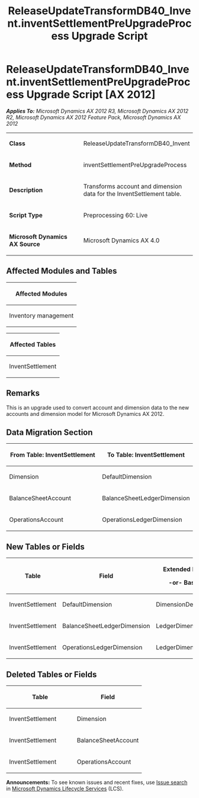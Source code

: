 ﻿---
title: ReleaseUpdateTransformDB40_Invent.inventSettlementPreUpgradeProcess Upgrade Script
TOCTitle: ReleaseUpdateTransformDB40_Invent.inventSettlementPreUpgradeProcess Upgrade Script
ms:assetid: 14bd796a-1756-3fd8-7d82-a091d0c8ebd0
ms:mtpsurl: https://msdn.microsoft.com/en-us/library/JJ718520(v=AX.60)
ms:contentKeyID: 49706803
ms.date: 05/18/2015
mtps_version: v=AX.60
---

# ReleaseUpdateTransformDB40\_Invent.inventSettlementPreUpgradeProcess Upgrade Script [AX 2012]


_**Applies To:** Microsoft Dynamics AX 2012 R3, Microsoft Dynamics AX 2012 R2, Microsoft Dynamics AX 2012 Feature Pack, Microsoft Dynamics AX 2012_

<table>
<colgroup>
<col style="width: 50%" />
<col style="width: 50%" />
</colgroup>
<tbody>
<tr class="odd">
<td><p><strong>Class</strong></p></td>
<td><p>ReleaseUpdateTransformDB40_Invent</p></td>
</tr>
<tr class="even">
<td><p><strong>Method</strong></p></td>
<td><p>inventSettlementPreUpgradeProcess</p></td>
</tr>
<tr class="odd">
<td><p><strong>Description</strong></p></td>
<td><p>Transforms account and dimension data for the InventSettlement table.</p></td>
</tr>
<tr class="even">
<td><p><strong>Script Type</strong></p></td>
<td><p>Preprocessing 60: Live</p></td>
</tr>
<tr class="odd">
<td><p><strong>Microsoft Dynamics AX Source</strong></p></td>
<td><p>Microsoft Dynamics AX 4.0</p></td>
</tr>
</tbody>
</table>


## Affected Modules and Tables

<table>
<colgroup>
<col style="width: 100%" />
</colgroup>
<thead>
<tr class="header">
<th><p>Affected Modules</p></th>
</tr>
</thead>
<tbody>
<tr class="odd">
<td><p>Inventory management</p></td>
</tr>
</tbody>
</table>


<table>
<colgroup>
<col style="width: 100%" />
</colgroup>
<thead>
<tr class="header">
<th><p>Affected Tables</p></th>
</tr>
</thead>
<tbody>
<tr class="odd">
<td><p>InventSettlement</p></td>
</tr>
</tbody>
</table>


## Remarks

This is an upgrade used to convert account and dimension data to the new accounts and dimension model for Microsoft Dynamics AX 2012.

## Data Migration Section

<table>
<colgroup>
<col style="width: 50%" />
<col style="width: 50%" />
</colgroup>
<thead>
<tr class="header">
<th><p>From Table: InventSettlement</p></th>
<th><p>To Table: InventSettlement</p></th>
</tr>
</thead>
<tbody>
<tr class="odd">
<td><p>Dimension</p></td>
<td><p>DefaultDimension</p></td>
</tr>
<tr class="even">
<td><p>BalanceSheetAccount</p></td>
<td><p>BalanceSheetLedgerDimension</p></td>
</tr>
<tr class="odd">
<td><p>OperationsAccount</p></td>
<td><p>OperationsLedgerDimension</p></td>
</tr>
</tbody>
</table>


## New Tables or Fields

<table>
<colgroup>
<col style="width: 33%" />
<col style="width: 33%" />
<col style="width: 33%" />
</colgroup>
<thead>
<tr class="header">
<th><p>Table</p></th>
<th><p>Field</p></th>
<th><p>Extended Data Type</p>
<p>-or- Base Enum</p></th>
</tr>
</thead>
<tbody>
<tr class="odd">
<td><p>InventSettlement</p></td>
<td><p>DefaultDimension</p></td>
<td><p>DimensionDefault</p></td>
</tr>
<tr class="even">
<td><p>InventSettlement</p></td>
<td><p>BalanceSheetLedgerDimension</p></td>
<td><p>LedgerDimensionAccount</p></td>
</tr>
<tr class="odd">
<td><p>InventSettlement</p></td>
<td><p>OperationsLedgerDimension</p></td>
<td><p>LedgerDimensionAccount</p></td>
</tr>
</tbody>
</table>


## Deleted Tables or Fields

<table>
<colgroup>
<col style="width: 50%" />
<col style="width: 50%" />
</colgroup>
<thead>
<tr class="header">
<th><p>Table</p></th>
<th><p>Field</p></th>
</tr>
</thead>
<tbody>
<tr class="odd">
<td><p>InventSettlement</p></td>
<td><p>Dimension</p></td>
</tr>
<tr class="even">
<td><p>InventSettlement</p></td>
<td><p>BalanceSheetAccount</p></td>
</tr>
<tr class="odd">
<td><p>InventSettlement</p></td>
<td><p>OperationsAccount</p></td>
</tr>
</tbody>
</table>

  
**Announcements:** To see known issues and recent fixes, use [Issue search](http://go.microsoft.com/fwlink/?linkid=389258) in [Microsoft Dynamics Lifecycle Services](http://go.microsoft.com/fwlink/?linkid=306505) (LCS).

